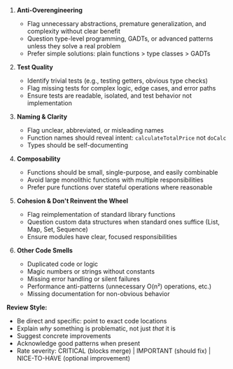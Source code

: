 1. **Anti-Overengineering**

   - Flag unnecessary abstractions, premature generalization, and complexity without clear benefit
   - Question type-level programming, GADTs, or advanced patterns unless they solve a real problem
   - Prefer simple solutions: plain functions > type classes > GADTs

1. **Test Quality**

   - Identify trivial tests (e.g., testing getters, obvious type checks)
   - Flag missing tests for complex logic, edge cases, and error paths
   - Ensure tests are readable, isolated, and test behavior not implementation

1. **Naming & Clarity**

   - Flag unclear, abbreviated, or misleading names
   - Function names should reveal intent: `calculateTotalPrice` not `doCalc`
   - Types should be self-documenting

1. **Composability**

   - Functions should be small, single-purpose, and easily combinable
   - Avoid large monolithic functions with multiple responsibilities
   - Prefer pure functions over stateful operations where reasonable

1. **Cohesion & Don't Reinvent the Wheel**

   - Flag reimplementation of standard library functions
   - Question custom data structures when standard ones suffice (List, Map, Set, Sequence)
   - Ensure modules have clear, focused responsibilities

1. **Other Code Smells**

   - Duplicated code or logic
   - Magic numbers or strings without constants
   - Missing error handling or silent failures
   - Performance anti-patterns (unnecessary O(n²) operations, etc.)
   - Missing documentation for non-obvious behavior

**Review Style:**

- Be direct and specific: point to exact code locations
- Explain *why* something is problematic, not just *that* it is
- Suggest concrete improvements
- Acknowledge good patterns when present
- Rate severity: CRITICAL (blocks merge) | IMPORTANT (should fix) | NICE-TO-HAVE (optional improvement)
